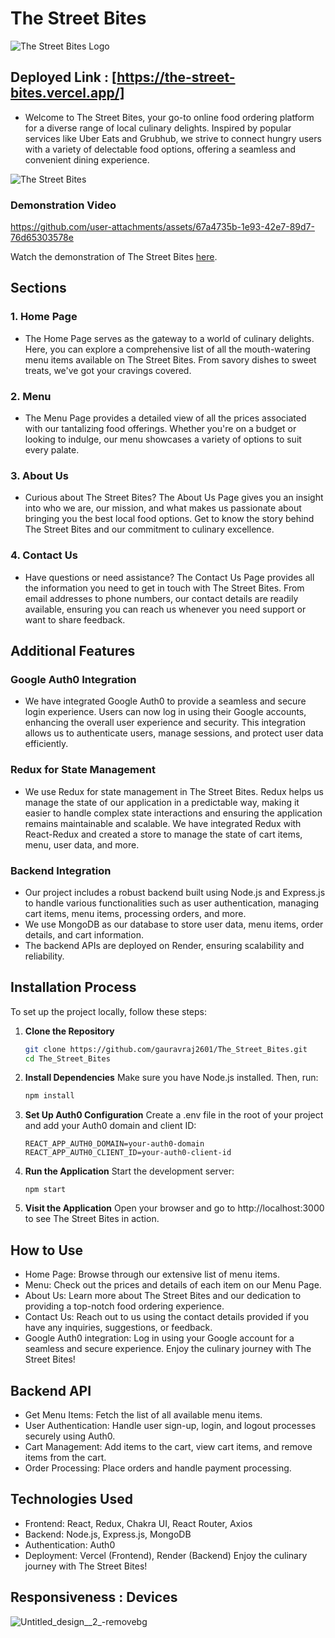 # The Street Bites

![The Street Bites Logo](https://github.com/gauravraj2601/The_Street_Bites/assets/123883332/a9f34db6-5478-4099-9f5e-2bbbd8a66c78)
## Deployed Link : [https://the-street-bites.vercel.app/]
- Welcome to The Street Bites, your go-to online food ordering platform for a diverse range of local culinary delights. Inspired by popular services like Uber Eats and Grubhub, we strive to connect hungry users with a variety of delectable food options, offering a seamless and convenient dining experience.

![The Street Bites](https://github.com/gauravraj2601/ruthless-store-61/assets/123883332/1a0f372d-da62-41b4-847f-24d0d9c9b83e)

### Demonstration Video

https://github.com/user-attachments/assets/67a4735b-1e93-42e7-89d7-76d65303578e

Watch the demonstration of The Street Bites [here](https://youtu.be/EWTujmrvFJo).

## Sections
### 1. Home Page
- The Home Page serves as the gateway to a world of culinary delights. Here, you can explore a comprehensive list of all the mouth-watering menu items available on The Street Bites. From savory dishes to sweet treats, we've got your cravings covered.

### 2. Menu
- The Menu Page provides a detailed view of all the prices associated with our tantalizing food offerings. Whether you're on a budget or looking to indulge, our menu showcases a variety of options to suit every palate.

### 3. About Us
- Curious about The Street Bites? The About Us Page gives you an insight into who we are, our mission, and what makes us passionate about bringing you the best local food options. Get to know the story behind The Street Bites and our commitment to culinary excellence.

### 4. Contact Us
- Have questions or need assistance? The Contact Us Page provides all the information you need to get in touch with The Street Bites. From email addresses to phone numbers, our contact details are readily available, ensuring you can reach us whenever you need support or want to share feedback.

## Additional Features
### Google Auth0 Integration 
- We have integrated Google Auth0 to provide a seamless and secure login experience. Users can now log in using their Google accounts, enhancing the overall user experience and security. This integration allows us to authenticate users, manage sessions, and protect user data efficiently.

### Redux for State Management
- We use Redux for state management in The Street Bites. Redux helps us manage the state of our application in a predictable way, making it easier to handle complex state interactions and ensuring the application remains maintainable and scalable. We have integrated Redux with React-Redux and created a store to manage the state of cart items, menu, user data, and more.

### Backend Integration
- Our project includes a robust backend built using Node.js and Express.js to handle various functionalities such as user authentication, managing cart items, menu items, processing orders, and more.
- We use MongoDB as our database to store user data, menu items, order details, and cart information.
- The backend APIs are deployed on Render, ensuring scalability and reliability.


## Installation Process
To set up the project locally, follow these steps:

1. **Clone the Repository**
   ```bash
   git clone https://github.com/gauravraj2601/The_Street_Bites.git
   cd The_Street_Bites
2. **Install Dependencies**
   Make sure you have Node.js installed. Then, run:
   ```bash
   npm install
3. **Set Up Auth0 Configuration**
   Create a .env file in the root of your project and add your Auth0 domain and client ID:
   ```
   REACT_APP_AUTH0_DOMAIN=your-auth0-domain
   REACT_APP_AUTH0_CLIENT_ID=your-auth0-client-id
4. **Run the Application**
   Start the development server:
   ```
   npm start
5. **Visit the Application**
   Open your browser and go to http://localhost:3000 to see The Street Bites in action.
   
## How to Use
- Home Page: Browse through our extensive list of menu items.
- Menu: Check out the prices and details of each item on our Menu Page.
- About Us: Learn more about The Street Bites and our dedication to providing a top-notch food ordering experience.
- Contact Us: Reach out to us using the contact details provided if you have any inquiries, suggestions, or feedback.
- Google Auth0 integration: Log in using your Google account for a seamless and secure experience.
Enjoy the culinary journey with The Street Bites!

## Backend API
- Get Menu Items: Fetch the list of all available menu items.
- User Authentication: Handle user sign-up, login, and logout processes securely using Auth0.
- Cart Management: Add items to the cart, view cart items, and remove items from the cart.
- Order Processing: Place orders and handle payment processing.

## Technologies Used
- Frontend: React, Redux, Chakra UI, React Router, Axios
- Backend: Node.js, Express.js, MongoDB
- Authentication: Auth0
- Deployment: Vercel (Frontend), Render (Backend)
Enjoy the culinary journey with The Street Bites!

## Responsiveness : Devices 
![Untitled_design__2_-removebg](https://github.com/user-attachments/assets/b84b9e71-ac13-4eb3-a1c2-4d32c4218fef)



